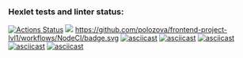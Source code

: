 ### Hexlet tests and linter status:
[![Actions Status](https://github.com/spolozova/frontend-project-lvl1/workflows/hexlet-check/badge.svg)](https://github.com/spolozova/frontend-project-lvl1/actions)
<a href="https://codeclimate.com/github/spolozova/frontend-project-lvl1/maintainability"><img src="https://api.codeclimate.com/v1/badges/38b6109f85fe7171c33c/maintainability" /></a>
https://github.com/polozova/frontend-project-lvl1/workflows/NodeCI/badge.svg
[![asciicast](https://asciinema.org/a/381366.svg)](https://asciinema.org/a/381366)
[![asciicast](https://asciinema.org/a/381467.svg)](https://asciinema.org/a/381467)
[![asciicast](https://asciinema.org/a/382246.svg)](https://asciinema.org/a/382246)
[![asciicast](https://asciinema.org/a/382346.svg)](https://asciinema.org/a/382346)
[![asciicast](https://asciinema.org/a/382357.svg)](https://asciinema.org/a/382357)